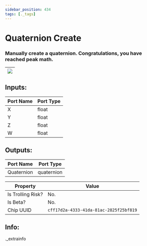 ```yaml
---
sidebar_position: 434
tags: [._tags]
---
```


# Quaternion Create


### Manually create a quaternion. Congratulations, you have reached peak math.

| ![](https://images-ext-2.discordapp.net/external/MPmIaQzlEPmgGWlgi-WxBBXt0Bjv_zWPkg1y1f_sy3s/https/www.recroomcircuits.com/image/circuit/absolute-value?width=206&height=108) |
|-----|

## Inputs:
| Port Name | Port Type |
|-----------|-----------|
| X | float |
| Y | float |
| Z | float |
| W | float |

## Outputs:
| Port Name | Port Type |
|-----------|-----------|
| Quaternion | quaternion | 

| Property  | Value |
|-------------------|-----------|
| Is Trolling Risk? | No. |
| Is Beta? | No. |
| Chip UUID | `cff17d2a-4333-41da-81ac-2825f25bf819` |

## Info:
._extrainfo